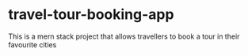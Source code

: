 # travel-tour-booking-app
This is a mern stack project that allows travellers to book a tour in their favourite cities

